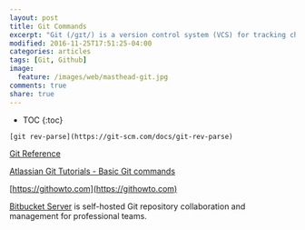 ```yaml
---
layout: post
title: Git Commands
excerpt: "Git (/ɡɪt/) is a version control system (VCS) for tracking changes in computer files and coordinating work on those files among multiple people. It is primarily used for software development, but it can be used to keep track of changes in any files. As a distributed revision control system it is aimed at speed, data integrity, and support for distributed, non-linear workflows."
modified: 2016-11-25T17:51:25-04:00
categories: articles
tags: [Git, Github]
image:
  feature: /images/web/masthead-git.jpg
comments: true
share: true
---
```


* TOC
{:toc}

`[git rev-parse](https://git-scm.com/docs/git-rev-parse)`

[Git Reference](https://git-scm.com/docs)

[Atlassian Git Tutorials - Basic Git commands](https://confluence.atlassian.com/bitbucketserver/basic-git-commands-776639767.html)

[https://githowto.com](https://githowto.com)

[Bitbucket Server][Bitbucket-Server] is self-hosted Git repository collaboration and management for professional teams.

[Bitbucket-Server]:https://www.atlassian.com/software/bitbucket/server
